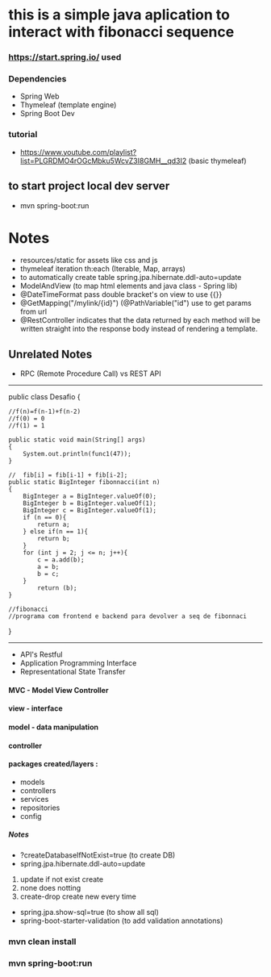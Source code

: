 # this is a simple java aplication to interact with fibonacci sequence

### https://start.spring.io/    used
### Dependencies
- Spring Web
- Thymeleaf (template engine)
- Spring Boot Dev

###  tutorial 
 - https://www.youtube.com/playlist?list=PLGRDMO4rOGcMbku5WcvZ3I8GMH__qd3I2 (basic thymeleaf)

## to start project local dev server
- mvn spring-boot:run

# Notes
 - resources/static for assets like css and js
 - thymeleaf iteration th:each (Iterable, Map, arrays)
 - to automatically create table spring.jpa.hibernate.ddl-auto=update
 - ModelAndView (to map html elements and java class - Spring lib)
 - @DateTimeFormat pass double bracket's on view to use {{}}
 - @GetMapping("/mylink/{id}") (@PathVariable("id") use to get params from url
 - @RestController indicates that the data returned by each method 
will be written straight into the response body instead of rendering a template.

## Unrelated Notes
- RPC (Remote Procedure Call) vs REST API

------------------------------------------------------------------------
public class Desafio 
{

    //f(n)=f(n-1)+f(n-2)
    //f(0) = 0
    //f(1) = 1

    public static void main(String[] args) 
    {
        System.out.println(func1(47));
    }

    //  fib[i] = fib[i-1] + fib[i-2];
    public static BigInteger fibonnacci(int n) 
    {
        BigInteger a = BigInteger.valueOf(0);
        BigInteger b = BigInteger.valueOf(1);
        BigInteger c = BigInteger.valueOf(1);
        if (n == 0){
            return a;
        } else if(n == 1){
            return b;
        }
        for (int j = 2; j <= n; j++){
            c = a.add(b);
            a = b;
            b = c;
        }
            return (b);
    }

    //fibonacci
    //programa com frontend e backend para devolver a seq de fibonnaci

}


---------------------------------------------------------------------------
- API's Restful
- Application Programming Interface
- Representational State Transfer

#### MVC - Model View Controller
#### view - interface
#### model - data manipulation
#### controller

#### packages created/layers :
- models
- controllers
- services
- repositories
- config

##### Notes
- ?createDatabaseIfNotExist=true (to create DB)
- spring.jpa.hibernate.ddl-auto=update
1. update if not exist create
2. none does notting
3. create-drop create new every time
- spring.jpa.show-sql=true (to show all sql)
- spring-boot-starter-validation (to add validation annotations)

### mvn clean install
### mvn spring-boot:run